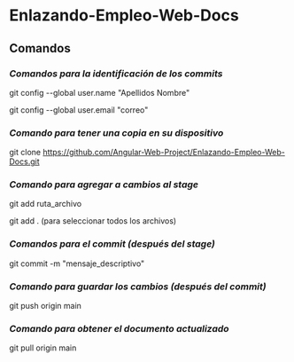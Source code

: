 # Enlazando-Empleo-Web-Docs

## Comandos

### *Comandos para la identificación de los commits*

git config --global user.name "Apellidos Nombre"

git config --global user.email "correo"

### *Comando para tener una copia en su dispositivo*

git clone https://github.com/Angular-Web-Project/Enlazando-Empleo-Web-Docs.git

### *Comando para agregar a cambios al stage*

git add ruta_archivo

git add . (para seleccionar todos los archivos) 

### *Comandos para el commit (después del stage)*

git commit -m "mensaje_descriptivo" 

### *Comando para guardar los cambios (después del commit)*

git push origin main

### *Comando para obtener el documento actualizado*

git pull origin main
